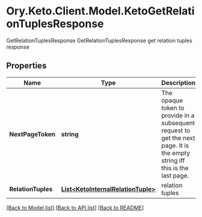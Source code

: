 # Ory.Keto.Client.Model.KetoGetRelationTuplesResponse
GetRelationTuplesResponse GetRelationTuplesResponse get relation tuples response

## Properties

Name | Type | Description | Notes
------------ | ------------- | ------------- | -------------
**NextPageToken** | **string** | The opaque token to provide in a subsequent request to get the next page. It is the empty string iff this is the last page. | [optional] 
**RelationTuples** | [**List&lt;KetoInternalRelationTuple&gt;**](KetoInternalRelationTuple.md) | relation tuples | [optional] 

[[Back to Model list]](../README.md#documentation-for-models) [[Back to API list]](../README.md#documentation-for-api-endpoints) [[Back to README]](../README.md)

